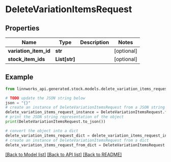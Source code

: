 # DeleteVariationItemsRequest


## Properties

Name | Type | Description | Notes
------------ | ------------- | ------------- | -------------
**variation_item_id** | **str** |  | [optional] 
**stock_item_ids** | **List[str]** |  | [optional] 

## Example

```python
from linnworks_api.generated.stock.models.delete_variation_items_request import DeleteVariationItemsRequest

# TODO update the JSON string below
json = "{}"
# create an instance of DeleteVariationItemsRequest from a JSON string
delete_variation_items_request_instance = DeleteVariationItemsRequest.from_json(json)
# print the JSON string representation of the object
print(DeleteVariationItemsRequest.to_json())

# convert the object into a dict
delete_variation_items_request_dict = delete_variation_items_request_instance.to_dict()
# create an instance of DeleteVariationItemsRequest from a dict
delete_variation_items_request_from_dict = DeleteVariationItemsRequest.from_dict(delete_variation_items_request_dict)
```
[[Back to Model list]](../README.md#documentation-for-models) [[Back to API list]](../README.md#documentation-for-api-endpoints) [[Back to README]](../README.md)


